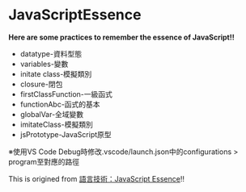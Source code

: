 # JavaScriptEssence

**Here are some practices to remember the essence of JavaScript!!**

+ datatype-資料型態 
+ variables-變數 
+ initate class-模擬類別 
+ closure-閉包
+ firstClassFunction-一級函式
+ functionAbc-函式的基本
+ globalVar-全域變數
+ imitateClass-模擬類別
+ jsPrototype-JavaScript原型

※使用VS Code Debug時修改.vscode/launch.json中的configurations > program至對應的路徑

This is origined from [語言技術：JavaScript Essence](http://openhome.cc/Gossip/JavaScript/)!!

